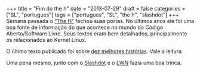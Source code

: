 +++
title = "Fim do the h"
date = "2013-07-29"
draft = false
categories = ["SL", "portugues"]
tags = ["portugues", "SL", "the h", "slashdot"]
+++
Semana passada o [“The H”](https://www.h-online.com/) fechou suas portas.
No últimos anos ele foi uma boa fonte de informação do que acontece no
mundo do Código Aberto/Software Livre. Seus textos eram bem detalhados,
principalmente os relacionados ao Kernel Linux.

O último texto publicado foi sobre [dez melhores
histórias](https://www.h-online.com/features/The-Final-H-Roundup-1919816.html).
Vale a leitura.

Uma pena mesmo, junto com o [Slashdot](https://slashdot.org/) e o
[LWN](https://lwn.net/) fazia uma boa trinca.
